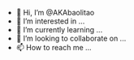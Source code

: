 - 👋 Hi, I’m @AKAbaolitao
- 👀 I’m interested in ...
- 🌱 I’m currently learning ...
- 💞️ I’m looking to collaborate on ...
- 📫 How to reach me ...

<!---
AKAbaolitao/AKAbaolitao is a ✨ special ✨ repository because its `README.md` (this file) appears on your GitHub profile.
You can click the Preview link to take a look at your changes.
--->
